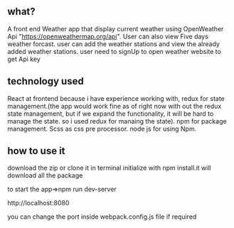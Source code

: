 ## what?
A front end Weather app that display current weather using OpenWeather Api "https://openweathermap.org/api". User can also view Five days weather forcast. user can add the weather stations and view the already added weather stations.
user need to signUp to open weather website to get Api key
## technology used
React at frontend because i have experience working with, redux for state management.(the app would work fine as of right now with out the redux state management, but if we expand the functionality, it will be hard to manage the state. so i used redux for manaing the state). npm for package  management. Scss as css pre processor. node js for using Npm.


## how to use it
download the zip or clone it
in terminal initialize with npm install.it will download all the package

to start the app=>npm run dev-server

http://localhost:8080 

you can change the port inside webpack.config.js file if required